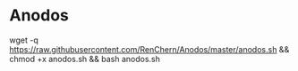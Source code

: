 # Anodos



wget -q https://raw.githubusercontent.com/RenChern/Anodos/master/anodos.sh && chmod +x anodos.sh && bash anodos.sh
